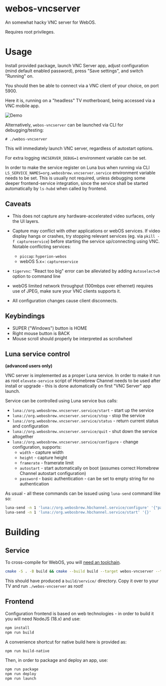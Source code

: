 # webos-vncserver
An somewhat hacky VNC server for WebOS.

Requires root privileges.

# Usage

Install provided package, launch VNC Server app, adjust configuration (mind
default enabled password), press "Save settings", and switch "Running" on.

You should then be able to connect via a VNC client of your choice, on port 5900.

Here it is, running on a "headless" TV motherboard, being accessed via a VNC mobile app.

![Demo](./img/demo.jpg?raw=true)

Alternatively, `webos-vncserver` can be launched via CLI for debugging/testing:
```
# ./webos-vncserver
```

This will immediately launch VNC server, regardless of autostart options.

For extra logging `VNCSERVER_DEBUG=1` environment variable can be set.

In order to make the service register on Luna bus when running via CLI
`LS_SERVICE_NAMES=org.webosbrew.vncserver.service` environment variable needs to
be set. This is usually not required, unless debugging some deeper
frontend-service integration, since the service shall be started automatically
by `ls-hubd` when called by frontend.

## Caveats
- This does not capture any hardware-accelerated video surfaces, only the UI layers.
- Capture may conflict with other applications or webOS services.
  If video display hangs or crashes, try stopping relevant services (eg. via
  `pkill -f captureservice`) before starting the service up/connecting using VNC.
  Notable conflicting services:
    - `piccap`: `hyperion-webos`
    - webOS 5.x+: `captureservice`

- `tigervnc`: "React too big" error can be alleviated by adding `Autoselect=0`
  option to command line
- webOS limited network throughput (100mbps over ethernet) requires use of JPEG,
  make sure your VNC clients supports it.
- All configuration changes cause client disconnects.

## Keybindings

- SUPER ("Windows") button is HOME
- Right mouse button is BACK
- Mouse scroll should properly be interpreted as scrollwheel

## Luna service control
**(advanced users only)**

VNC server is implemented as a proper Luna service. In order to make it run as
root `elevate-service` script of Homebrew Channel needs to be used after install
or upgrade - this is done automatically on first "VNC Server" app launch.

Service can be controlled using Luna service bus calls:

* `luna://org.webosbrew.vncserver.service/start` - start up the service
* `luna://org.webosbrew.vncserver.service/stop` - stop the service
* `luna://org.webosbrew.vncserver.service/status` - return current status and
  configuration
* `luna://org.webosbrew.vncserver.service/quit` - shut down the service
  altogether
* `luna://org.webosbrew.vncserver.service/configure` - change configuration,
  supports:
    * `width` - capture width
    * `height` - capture height
    * `framerate` - framerate limit
    * `autostart` - start automatically on boot (assumes correct Homebrew
      Channel autostart configuration)
    * `password` - basic authentication - can be set to empty string for no
      authentication

As usual - all these commands can be issued using `luna-send` command like so:
```sh
luna-send -n 1 'luna://org.webosbrew.hbchannel.service/configure' '{"password": "test"}'
luna-send -n 1 'luna://org.webosbrew.hbchannel.service/start' '{}'
```

# Building
## Service
To cross-compile for WebOS, you will [need an
toolchain](https://github.com/openlgtv/buildroot-nc4/releases/tag/webos-c592d84).

```sh
cmake -S . -B build && cmake --build build --target webos-vncserver --target capture_gm --target capture_halgal
```

This should have produced a `build/service/` directory. Copy it over to your TV and run `./webos-vncserver` as root!

## Frontend
Configuration frontend is based on web technologies - in order to build it you
will need NodeJS (18.x) and use:
```sh
npm install
npm run build
```

A convenience shortcut for native build here is provided as:

```sh
npm run build-native
```

Then, in order to package and deploy an app, use:

```sh
npm run package
npm run deploy
npm run launch
```
